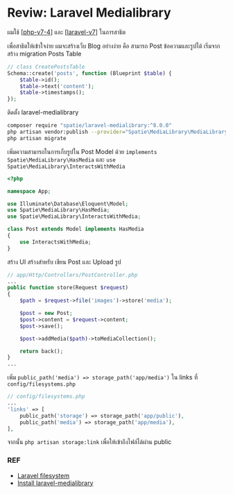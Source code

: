 #  Reviw: Laravel Medialibrary 

ผมใช้ [[php-v7-4]] และ [[laravel-v7]] ในการสาธิต 

เพื่อสาธิตให้เข้าใจง่าย ผมจะสร้างเว็บ Blog อย่างง่าย คือ สามารถ Post ข้อความและรูปได้ เริ่มจาก สร้าง migration Posts Table

```php
// class CreatePostsTable
Schema::create('posts', function (Blueprint $table) {
    $table->id();
    $table->text('content');
    $table->timestamps();
});
```

ติดตั้ง laravel-medialibrary

```sh
composer require "spatie/laravel-medialibrary:^8.0.0"
php artisan vendor:publish --provider="Spatie\MediaLibrary\MediaLibraryServiceProvider" --tag="migrations"
php artisan migrate
```

เพิ่มความสามารถในการเก็บรูปใน Post Model ด้วย `implements Spatie\MediaLibrary\HasMedia` และ `use  Spatie\MediaLibrary\InteractsWithMedia`

```php
<?php

namespace App;

use Illuminate\Database\Eloquent\Model;
use Spatie\MediaLibrary\HasMedia;
use Spatie\MediaLibrary\InteractsWithMedia;

class Post extends Model implements HasMedia
{
    use InteractsWithMedia;
}
```

สร้าง UI สร้างสำหรับ เขียน Post และ Upload รูป

```php
// app/Http/Controllers/PostController.php
...
public function store(Request $request)
{
    $path = $request->file('images')->store('media');

    $post = new Post;
    $post->content = $request->content;
    $post->save();

    $post->addMedia($path)->toMediaCollection();

    return back();
}
...
```
เพิ่ม `public_path('media') => storage_path('app/media')` ใน links ที่ `config/filesystems.php`
```php
// config/filesystems.php
...
'links' => [
    public_path('storage') => storage_path('app/public'),
    public_path('media') => storage_path('app/media'),
],
```
จากนั้น `php artisan storage:link` เพื่อให้เข้าถึงไฟล์ได้ผ่าน public 

### REF
- [Laravel filesystem](https://laravel.com/docs/7.x/filesystem)
- [Install laravel-medialibrary](https://docs.spatie.be/laravel-medialibrary/v8/installation-setup/)

[//begin]: # "Autogenerated link references for markdown compatibility"
[php-v7-4]: php-v7-4 "PHP V7.4"
[laravel-v7]: laravel-v7 "Laravel V7"
[//end]: # "Autogenerated link references"